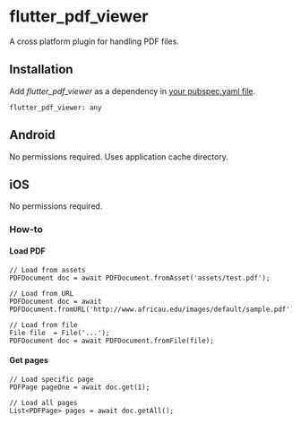# flutter_pdf_viewer

A cross platform plugin for handling PDF files.

## Installation

Add  *flutter_pdf_viewer*  as a dependency in [your pubspec.yaml file](https://flutter.io/platform-plugins/).
```
flutter_pdf_viewer: any
```

## Android
No permissions required. Uses application cache directory.

## iOS
No permissions required.

### How-to

#### Load PDF
```
// Load from assets
PDFDocument doc = await PDFDocument.fromAsset('assets/test.pdf');
 
// Load from URL
PDFDocument doc = await PDFDocument.fromURL('http://www.africau.edu/images/default/sample.pdf');

// Load from file
File file  = File('...');
PDFDocument doc = await PDFDocument.fromFile(file);
```

#### Get pages
```
// Load specific page
PDFPage pageOne = await doc.get(1);

// Load all pages
List<PDFPage> pages = await doc.getAll();
```
